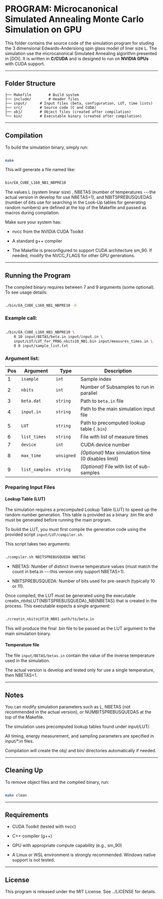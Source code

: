 # PROGRAM: Microcanonical Simulated Annealing Monte Carlo Simulation on GPU

This folder contains the source code of the simulation program for studing the 3 dimensional Edwards-Andersiong spin glass model of liner size L. The simulation use the microcanonical Simulated Annealing algorithm presented in [DOI]. It is written in **C/CUDA** and is designed to run on **NVIDIA GPUs** with CUDA support.

---

## Folder Structure

```
├── Makefile		# Build system
├── include/ 		# Header files
├── input/ 		# Input files (beta, configuration, LUT, time lists)
├── src/ 		# Source code (C and CUDA)
├── obj/ 		# Object files (created after compilation)
└── bin/ 		# Executable binary (created after compilation)
```

---

## Compilation

To build the simulation binary, simply run:

```bash

make

```

This will generate a file named like:

```bash

bin/EA_CUBE_L160_NB1_NBPRE10

```

The values L (system linear size) , NBETAS (number of temperatures ---the actual version in develop for use NBETAS=1), and NBITSPREBUSQUEDAS (number of bits use for searching in the Look-Up tables for generating random numbers) are defined at the top of the Makefile and passed as macros during compilation.

Make sure your system has:

 - nvcc from the NVIDIA CUDA Toolkit

 - A standard g++ compiler

 - The Makefile is preconfigured to support CUDA architecture sm_90. If needed, modify the NVCC_FLAGS for other GPU generations.

---

## Running the Program

The compiled binary requires between 7 and 9 arguments (some optional). To see usage details:

```bash

./bin/EA_CUBE_L160_NB1_NBPRE10 -h

```

### Example call:

```bash

./bin/EA_CUBE_L160_NB1_NBPRE10 \
    0 10 input/BETAS/beta.in input/input.in \
    input/LUT/LUT_for_PRNG_nbits10_NB1.bin input/measures_times.in \
    0 0 input/sample_list.txt
```

### Argument list:

| Pos | Argument       | Type       | Description                                         |
| --- | -------------- | ---------- | --------------------------------------------------- |
| 1   | `isample`      | `int`      | Sample index                                        |
| 2   | `nbits`        | `int`      | Number of Subsamples to run in parallel             |
| 3   | `beta.dat`     | `string`   | Path to `beta.in` file                              |
| 4   | `input.in`     | `string`   | Path to the main simulation input file              |
| 5   | `LUT`          | `string`   | Path to precomputed lookup table (`.bin`)           |
| 6   | `list_times`   | `string`   | File with list of measure times                     |
| 7   | `device`       | `int`      | CUDA device number                                  |
| 8   | `max_time`     | `unsigned` | *(Optional)* Max simulation time (0 disables limit) |
| 9   | `list_samples` | `string`   | *(Optional)* File with list of sub-samples          |


### Preparing Input Files

#### Lookup Table (LUT)

The simulation requires a precomputed Lookup Table (LUT) to speed up the random number generation. This table is provided as a binary .bin file and must be generated before running the main program.

To build the LUT, you must first compile the generation code using the provided script `input/LUT/compiler.sh`.

This script takes two arguments:

```bash

./compiler.sh NBITSPREBUSQUEDA NBETAS

```

- NBETAS: Number of distinct inverse temperature values (must match the count in beta.in ---this version only support NBETAS=1).

- NBITSPREBUSQUEDA: Number of bits used for pre-search (typically 10 or 11).

Once compiled, the LUT must be generated using the executable creatin_nbitsLUT{NBITSPREBUSQUEDA}_NB{NBETAS} that is created in the process. This executable expects a single argument:

```bash

./creatin_nbitsLUT10_NB01 path/to/beta.in

```

This will produce the final .bin file to be passed as the LUT argument to the main simulation binary.

#### Temperature file

The file `input/BETAS/betas.in` contain the value of the inverse temperature used in the simulation.

The actual version is develop and tested only for use a single temperature, then NBETAS=1.

---

## Notes

You can modify simulation parameters such as L, NBETAS (not recommended in the actual version), or NUMBITSPREBUSQUEDAS at the top of the Makefile.

The simulation uses precomputed lookup tables found under input/LUT/.

All timing, energy measurement, and sampling parameters are specified in input/*.in files.

Compilation will create the obj/ and bin/ directories automatically if needed.

---

## Cleaning Up

To remove object files and the compiled binary, run:

```bash

make clean

```

---

## Requirements

- CUDA Toolkit (tested with nvcc)

- C++ compiler (g++)

- GPU with appropriate compute capability (e.g., sm_90)

- A Linux or WSL environment is strongly recommended. Windows native support is not tested.

---

## License

This program is released under the MIT License. See ../LICENSE for details.
